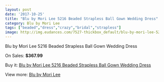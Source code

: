 ```yaml
---
layout: post
date: '2017-10-25'
title: "Blu by Mori Lee 5216 Beaded Strapless Ball Gown Wedding Dress"
category: Blu by Mori Lee
tags: ["beaded","dress","crazy","bridal","strapless"]
image: http://img.eudances.com/7527-thickbox_default/blu-by-mori-lee-5216-beaded-strapless-ball-gown-wedding-dress.jpg
---
```

Blu by Mori Lee 5216 Beaded Strapless Ball Gown Wedding Dress

On Sales: **$367.99**
<a href="https://www.eudances.com/en/blu-by-mori-lee/2671-blu-by-mori-lee-5216-beaded-strapless-ball-gown-wedding-dress.html"><amp-img layout="responsive" width="600" height="600" src="//img.eudances.com/7527-thickbox_default/blu-by-mori-lee-5216-beaded-strapless-ball-gown-wedding-dress.jpg" alt="Blu by Mori Lee 5216 Beaded Strapless Ball Gown Wedding Dress 0" /></a>
<a href="https://www.eudances.com/en/blu-by-mori-lee/2671-blu-by-mori-lee-5216-beaded-strapless-ball-gown-wedding-dress.html"><amp-img layout="responsive" width="600" height="600" src="//img.eudances.com/7531-thickbox_default/blu-by-mori-lee-5216-beaded-strapless-ball-gown-wedding-dress.jpg" alt="Blu by Mori Lee 5216 Beaded Strapless Ball Gown Wedding Dress 1" /></a>
<a href="https://www.eudances.com/en/blu-by-mori-lee/2671-blu-by-mori-lee-5216-beaded-strapless-ball-gown-wedding-dress.html"><amp-img layout="responsive" width="600" height="600" src="//img.eudances.com/7530-thickbox_default/blu-by-mori-lee-5216-beaded-strapless-ball-gown-wedding-dress.jpg" alt="Blu by Mori Lee 5216 Beaded Strapless Ball Gown Wedding Dress 2" /></a>
<a href="https://www.eudances.com/en/blu-by-mori-lee/2671-blu-by-mori-lee-5216-beaded-strapless-ball-gown-wedding-dress.html"><amp-img layout="responsive" width="600" height="600" src="//img.eudances.com/7529-thickbox_default/blu-by-mori-lee-5216-beaded-strapless-ball-gown-wedding-dress.jpg" alt="Blu by Mori Lee 5216 Beaded Strapless Ball Gown Wedding Dress 3" /></a>
<a href="https://www.eudances.com/en/blu-by-mori-lee/2671-blu-by-mori-lee-5216-beaded-strapless-ball-gown-wedding-dress.html"><amp-img layout="responsive" width="600" height="600" src="//img.eudances.com/7528-thickbox_default/blu-by-mori-lee-5216-beaded-strapless-ball-gown-wedding-dress.jpg" alt="Blu by Mori Lee 5216 Beaded Strapless Ball Gown Wedding Dress 4" /></a>

Buy it: [Blu by Mori Lee 5216 Beaded Strapless Ball Gown Wedding Dress](https://www.eudances.com/en/blu-by-mori-lee/2671-blu-by-mori-lee-5216-beaded-strapless-ball-gown-wedding-dress.html "Blu by Mori Lee 5216 Beaded Strapless Ball Gown Wedding Dress")

View more: [Blu by Mori Lee](https://www.eudances.com/en/39-blu-by-mori-lee "Blu by Mori Lee")